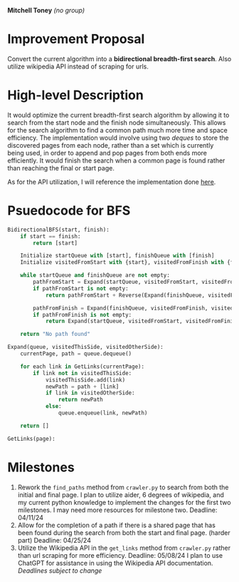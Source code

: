 **Mitchell Toney** *(no group)*

# Improvement Proposal
Convert the current algorithm into a **bidirectional breadth-first search**. Also utilize wikipedia API instead of scraping for urls.
# High-level Description
It would optimize the current breadth-first search algorithm by allowing it to search from the start node and the finish node simultaneously.
This allows for the search algorithm to find a common path much more time and space efficiency. The implementation would involve using two *deques* to store the discovered pages from each node, rather than a set which is currently being used, in order to append and pop pages from both ends more efficiently. It would finish the search when a common page is found rather than reaching the final or start page. 

As for the API utilization, I will reference the implementation done [here](https://github.com/jwngr/sdow/blob/master/sdow/helpers.py).
# Psuedocode for BFS
```python 
BidirectionalBFS(start, finish):
    if start == finish:
        return [start]

    Initialize startQueue with [start], finishQueue with [finish]
    Initialize visitedFromStart with {start}, visitedFromFinish with {finish}

    while startQueue and finishQueue are not empty:
        pathFromStart = Expand(startQueue, visitedFromStart, visitedFromFinish)
        if pathFromStart is not empty:
            return pathFromStart + Reverse(Expand(finishQueue, visitedFromFinish, visitedFromStart))

        pathFromFinish = Expand(finishQueue, visitedFromFinish, visitedFromStart)
        if pathFromFinish is not empty:
            return Expand(startQueue, visitedFromStart, visitedFromFinish) + Reverse(pathFromFinish)

    return "No path found"

Expand(queue, visitedThisSide, visitedOtherSide):
    currentPage, path = queue.dequeue()

    for each link in GetLinks(currentPage):
        if link not in visitedThisSide:
            visitedThisSide.add(link)
            newPath = path + [link]
            if link in visitedOtherSide:
                return newPath
            else:
                queue.enqueue(link, newPath)

    return []

GetLinks(page):
```

# Milestones
1. Rework the `find_paths` method from `crawler.py` to search from both the initial and final page.
I plan to utilize aider, 6 degrees of wikipedia, and my current python knowledge to implement the changes for the first two milestones. I may need more resources for milestone two.
Deadline: 04/11/24
2. Allow for the completion of a path if there is a shared page that has been found during the search from both the start and final page. (harder part)
Deadline: 04/25/24
3. Utilize the Wikipedia API in the `get_links` method from `crawler.py` rather than url scraping for more efficiency.
Deadline: 05/08/24
I plan to use ChatGPT for assistance in using the Wikipedia API documentation.
*Deadlines subject to change*